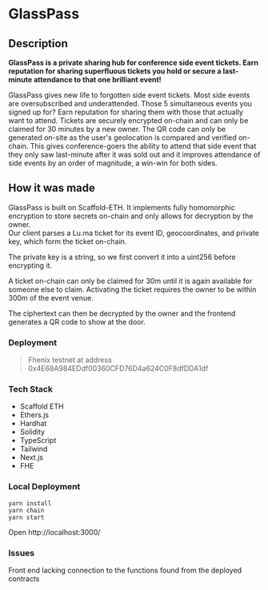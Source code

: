 # GlassPass

## Description
<b>GlassPass is a private sharing hub for conference side event tickets. Earn reputation for sharing superfluous tickets you hold or secure a last-minute attendance to that one brilliant event!</b>

GlassPass gives new life to forgotten side event tickets. Most side events are oversubscribed and underattended. Those 5 simultaneous events you signed up for? Earn reputation for sharing them with those that actually want to attend. Tickets are securely encrypted on-chain and can only be claimed for 30 minutes by a new owner. The QR code can only be generated on-site as the user's geolocation is compared and verified on-chain. This gives conference-goers the ability to attend that side event that they only saw last-minute after it was sold out and it improves attendance of side events by an order of magnitude, a win-win for both sides.


## How it was made

GlassPass is built on Scaffold-ETH. It implements fully homomorphic encryption to store secrets on-chain and only allows for decryption by the owner. 
<br>
Our client parses a Lu.ma ticket for its event ID, geocoordinates, and private key, which form the ticket on-chain. 

The private key is a string, so we first convert it into a uint256 before encrypting it. 

A ticket on-chain can only be claimed for 30m until it is again available for someone else to claim. Activating the ticket requires the owner to be within 300m of the event venue. 

The ciphertext can then be decrypted by the owner and the frontend generates a QR code to show at the door.

### Deployment 
 > Fhenix testnet at address 0x4E68A984EDdf00360CFD76D4a624C0F8dfDDA1df 

### Tech Stack
- Scaffold ETH
- Ethers.js
- Hardhat
- Solidity
- TypeScript
- Tailwind
- Next.js
- FHE 



### Local Deployment 
```
yarn install
yarn chain
yarn start
```
Open http://localhost:3000/

### Issues 
Front end lacking connection to the functions found from the deployed contracts

